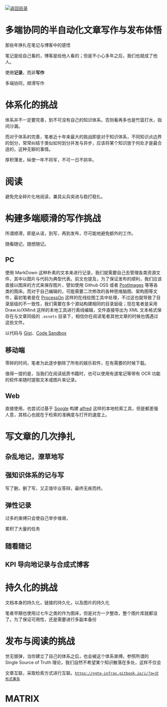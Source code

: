[![返回目录](https://i.postimg.cc/50XLzC7C/image.png)](https://github.com/wx-chevalier/Web-Series)

# 多端协同的半自动化文章写作与发布体悟

那些年挣扎在笔记与博客中的感悟

笔记是给自己看的，博客是给他人看的；但是不小心多年之后，我们也就成了他人。

使用**记录**，而非**写作**

多端协同，顺滑写作

# 体系化的挑战

体系并不一定要完善，到不可没有自己的知识体系，否则看再多也是竹篮打水，指间沙漏。

而对于体系的完善，笔者近十年来最大的挑战即是对于知识体系，不同知识点边界的划分，常常纠结于类似如何划分并发与异步，应该将某个知识放于何处才是最合适的，这种无聊的事情。

厚积薄发，纵使一年不将军，不可一日不拱卒。

# 阅读

避免完全碎片化地阅读，兼具尖兵突进与稳打稳扎。

# 构建多端顺滑的写作挑战

所谓顺滑，即是从读，到写，再到发布，尽可能地避免额外的工作。

随看随记，随想随记。

## PC

使用 MarkDown 这种朴素的文本来进行记录，我们就需要自己去管理各类资源文件，其中以图片与代码为典型代表。前文也提及，为了保证发布的顺利，我们应该直接以图床的方式来保存图片，譬如使用 Github OSS 或者 [PostImages](https://postimages.org/) 等等各类的图床。而对于自己编辑的，可能需要二次修改的各种思维脑图、架构图等文件，最初笔者是在 [ProcessOn](https://processon.com) 这样的在线绘图工具中处理，不过这也就导致了目录层级的不一致性，我们需要在多个源站构建相同的目录层级；现在笔者是采用 Draw.io/XMind 这样的本地工具进行离线编辑，文件直接导出为 XML 文本格式保存在与文章同级的 `.assets` 目录下，相信你在阅读笔者其他文章的时候也偶遇过这些文件。

以代码与 [Gist]()、[Code Sandbox]()

## 移动端

零碎的时间，笔者为此逐步删除了所有的娱乐软件，在有需要的时候下载。

值得一提的是，当我们在阅读纸质书籍时，也可以使用有道笔记等带有 OCR 功能的软件来随时提取文本或图片来记录。

## Web

直接使用，也尝试过基于 [Soogle]() 构建 [alfred]() 这样的本地检索工具，但是都差强人意，其核心也就在于检索的准确度与打开的速度上。

# 写文章的几次挣扎

## 杂乱地记，潦草地写

## 强知识体系的记与写

写了删，删了写，又正值毕业答辩，最终无疾而终。

## 弹性记录

过多的束缚只会使自己举步维艰，

累积了大量的任务

## 随看随记

## KPI 导向地记录与合成式博客

# 持久化的挑战

文档本身的持久化，链接的持久化，以及图片的持久化

笔者早期也使用过七牛之类的作为图床，但是对方一夕整改，整个图片库就都没了。为了保证可用性，还是需要进行多副本备份

# 发布与阅读的挑战

世无银弹，当你建立了自己的体系之后，也会被这个体系束缚。参照所谓的 Single Source of Truth 理论，我们自然不希望某个知识散落在多处，这样不仅会

文章互联，采取检索方式进行互联。[`https://ngte-infras.gitbook.io/i/?q=分布式事务`](https://ngte-infras.gitbook.io/i/?q=分布式事务)

# MATRIX

